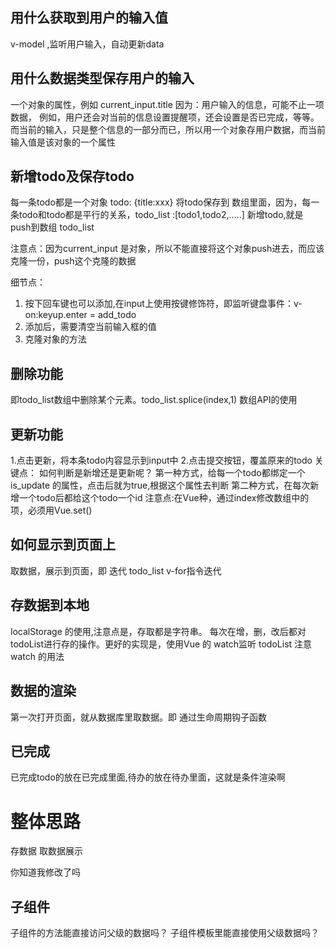 
## 用什么获取到用户的输入值
v-model ,监听用户输入，自动更新data

## 用什么数据类型保存用户的输入
一个对象的属性，例如 current_input.title 
因为：用户输入的信息，可能不止一项数据，
例如，用户还会对当前的信息设置提醒项，还会设置是否已完成，等等。
而当前的输入，只是整个信息的一部分而已，所以用一个对象存用户数据，而当前输入值是该对象的一个属性

## 新增todo及保存todo
每一条todo都是一个对象 todo: {title:xxx}
将todo保存到 数组里面，因为，每一条todo和todo都是平行的关系，todo_list :[todo1,todo2,.....]
新增todo,就是 push到数组 todo_list

注意点：因为current_input 是对象，所以不能直接将这个对象push进去，而应该克隆一份，push这个克隆的数据

细节点：
1. 按下回车键也可以添加,在input上使用按键修饰符，即监听键盘事件：v-on:keyup.enter = add_todo
2. 添加后，需要清空当前输入框的值
3. 克隆对象的方法

## 删除功能
即todo_list数组中删除某个元素。todo_list.splice(index,1)
数组API的使用
## 更新功能
1.点击更新，将本条todo内容显示到input中
2.点击提交按钮，覆盖原来的todo
关键点：
如何判断是新增还是更新呢？
第一种方式，给每一个todo都绑定一个 is_update 的属性，点击后就为true,根据这个属性去判断
第二种方式，在每次新增一个todo后都给这个todo一个id
注意点:在Vue种，通过index修改数组中的项，必须用Vue.set()


## 如何显示到页面上
取数据，展示到页面，即 迭代 todo_list v-for指令迭代

## 存数据到本地
localStorage 的使用,注意点是，存取都是字符串。
每次在增，删，改后都对 todoList进行存的操作。更好的实现是，使用Vue 的 watch监听 todoList
注意watch 的用法

## 数据的渲染
第一次打开页面，就从数据库里取数据。即 通过生命周期钩子函数

## 已完成
已完成todo的放在已完成里面,待办的放在待办里面，这就是条件渲染啊


# 整体思路

存数据
取数据展示

你知道我修改了吗

## 子组件
子组件的方法能直接访问父级的数据吗？
子组件模板里能直接使用父级数据吗？
